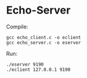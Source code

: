 # Echo-Server

Compile:

```shell
gcc echo_client.c -o eclient
gcc echo_server.c -o eserver
```

Run:

```shell
./eserver 9190
./eclient 127.0.0.1 9190
```


